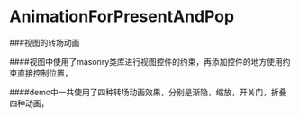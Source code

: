 # AnimationForPresentAndPop
###视图的转场动画

####视图中使用了masonry类库进行视图控件的约束，再添加控件的地方使用约束直接控制位置，

####demo中一共使用了四种转场动画效果，分别是渐隐，缩放，开关门，折叠四种动画，

